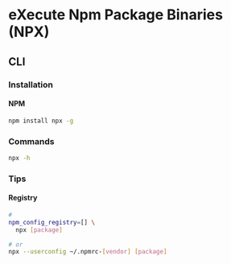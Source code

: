 # eXecute Npm Package Binaries (NPX)

## CLI

### Installation

#### NPM

```sh
npm install npx -g
```

### Commands

```sh
npx -h
```

### Tips

#### Registry

```sh
#
npm_config_registry=[] \
  npx [package]

# or
npx --userconfig ~/.npmrc-[vendor] [package]
```
